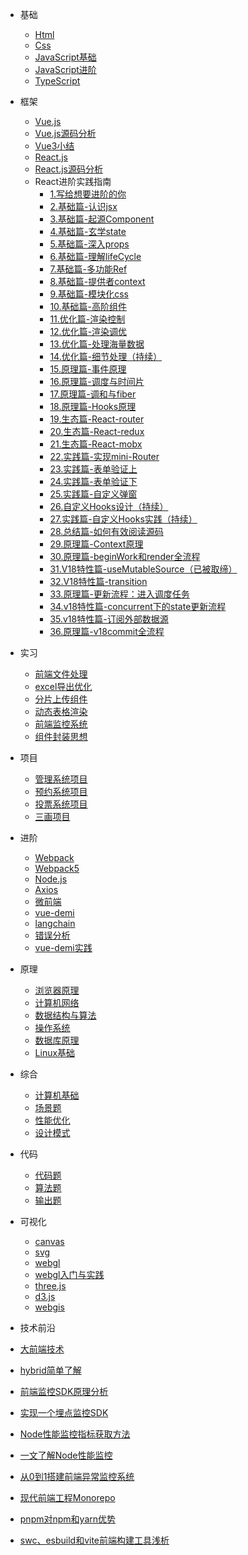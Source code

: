 ﻿* 基础
  * [Html](interview/html.md)
  * [Css](interview/css.md)
  * [JavaScript基础](interview/javascript基础.md)
  * [JavaScript进阶](interview/javascript进阶.md)
  * [TypeScript](interview/typescript.md)
  
* 框架
  * [Vue.js](interview/vue.md)
  * [Vue.js源码分析](interview/vue源码分析.md)
  * [Vue3小结](interview/vue3小结.md)
  * [React.js](interview/react.md)
  * [React.js源码分析](interview/react源码分析.md)
  * React进阶实践指南
    * [1.写给想要进阶的你](interview/React进阶实践指南/1.写给想要进阶的你.md) 
    * [2.基础篇-认识jsx](interview/React进阶实践指南/2.基础篇-认识jsx.md) 
    * [3.基础篇-起源Component](interview/React进阶实践指南/3.基础篇-起源Component.md) 
    * [4.基础篇-玄学state](interview/React进阶实践指南/4.基础篇-玄学state.md) 
    * [5.基础篇-深入props](interview/React进阶实践指南/5.基础篇-深入props.md) 
    * [6.基础篇-理解lifeCycle](interview/React进阶实践指南/6.基础篇-理解lifeCycle.md) 
    * [7.基础篇-多功能Ref](interview/React进阶实践指南/7.基础篇-多功能Ref.md) 
    * [8.基础篇-提供者context](interview/React进阶实践指南/8.基础篇-提供者context.md) 
    * [9.基础篇-模块化css](interview/React进阶实践指南/9.基础篇-模块化css.md) 
    * [10.基础篇-高阶组件](interview/React进阶实践指南/10.基础篇-高阶组件.md) 
    * [11.优化篇-渲染控制](interview/React进阶实践指南/11.优化篇-渲染控制.md) 
    * [12.优化篇-渲染调优](interview/React进阶实践指南/12.优化篇-渲染调优.md) 
    * [13.优化篇-处理海量数据](interview/React进阶实践指南/13.优化篇-处理海量数据.md) 
    * [14.优化篇-细节处理（持续）](interview/React进阶实践指南/14.优化篇-细节处理（持续）.md) 
    * [15.原理篇-事件原理](interview/React进阶实践指南/15.原理篇-事件原理.md) 
    * [16.原理篇-调度与时间片](interview/React进阶实践指南/16.原理篇-调度与时间片.md) 
    * [17.原理篇-调和与fiber](interview/React进阶实践指南/17.原理篇-调和与fiber.md) 
    * [18.原理篇-Hooks原理](interview/React进阶实践指南/18.原理篇-Hooks原理.md) 
    * [19.生态篇-React-router](interview/React进阶实践指南/19.生态篇-React-router.md) 
    * [20.生态篇-React-redux](interview/React进阶实践指南/20.生态篇-React-redux.md) 
    * [21.生态篇-React-mobx](interview/React进阶实践指南/21.生态篇-React-mobx.md) 
    * [22.实践篇-实现mini-Router](interview/React进阶实践指南/22.实践篇-实现mini-Router.md) 
    * [23.实践篇-表单验证上](interview/React进阶实践指南/23.实践篇-表单验证上.md) 
    * [24.实践篇-表单验证下](interview/React进阶实践指南/24.实践篇-表单验证下.md) 
    * [25.实践篇-自定义弹窗](interview/React进阶实践指南/25.实践篇-自定义弹窗.md) 
    * [26.自定义Hooks设计（持续）](interview/React进阶实践指南/26.自定义Hooks设计（持续）.md) 
    * [27.实践篇-自定义Hooks实践（持续）](interview/React进阶实践指南/27.实践篇-自定义Hooks实践（持续）.md) 
    * [28.总结篇-如何有效阅读源码](interview/React进阶实践指南/28.总结篇-如何有效阅读源码.md) 
    * [29.原理篇-Context原理](interview/React进阶实践指南/29.原理篇-Context原理.md) 
    * [30.原理篇-beginWork和render全流程](interview/React进阶实践指南/30.原理篇-beginWork和render全流程.md) 
    * [31.V18特性篇-useMutableSource（已被取缔）](interview/React进阶实践指南/31.V18特性篇-useMutableSource（已被取缔）.md) 
    * [32.V18特性篇-transition](interview/React进阶实践指南/32.V18特性篇-transition.md) 
    * [33.原理篇-更新流程：进入调度任务](interview/React进阶实践指南/33.原理篇-更新流程：进入调度任务.md) 
    * [34.v18特性篇-concurrent下的state更新流程](interview/React进阶实践指南/34.v18特性篇-concurrent下的state更新流程.md) 
    * [35.v18特性篇-订阅外部数据源](interview/React进阶实践指南/35.v18特性篇-订阅外部数据源.md) 
    * [36.原理篇-v18commit全流程](interview/React进阶实践指南/36.原理篇-v18commit全流程.md) 	
* 实习
  * [前端文件处理](interview/前端文件处理.md)
  * [excel导出优化](interview/excel导出优化.md)
  * [分片上传组件](interview/分片上传组件.md)
  * [动态表格渲染](interview/动态表格渲染.md)
  * [前端监控系统](interview/前端监控系统.md)
  * [组件封装思想](interview/组件封装思想.md)

* 项目
  * [管理系统项目](interview/管理系统项目.md)
  * [预约系统项目](interview/预约系统项目.md)
  * [投票系统项目](interview/投票系统项目.md)  
  * [三画项目](interview/三画项目面.md)
  
* 进阶
  * [Webpack](interview/webpack.md)
  * [Webpack5](interview/webpack5.md)
  * [Node.js](interview/node.js.md)
  * [Axios](interview/axios.md)
  * [微前端](interview/微前端.md)
  * [vue-demi](interview/vue-demi.md)
  * [langchain](interview/langchian.md)
  * [错误分析](interview/错误分析.md)
  * [vue-demi实践](interview/vue-demi实践.md)

* 原理
  * [浏览器原理](interview/浏览器.md)
  * [计算机网络](interview/网络.md)
  * [数据结构与算法](interview/数据结构与算法基础.md)
  * [操作系统](interview/操作系统.md) 
  * [数据库原理](interview/数据库原理.md) 
  * [Linux基础](interview/linux.md)
  
* 综合
  * [计算机基础](interview/常见计算机基础.md)
  * [场景题](interview/场景题.md)
  * [性能优化](interview/性能优化.md)
  * [设计模式](interview/设计模式.md)
  
* 代码
  * [代码题](interview/代码题.md)
  * [算法题](interview/算法题.md)
  * [输出题](interview/输出题.md)
  
* 可视化
  * [canvas](interview/HTML5-Canvas.md)
  * [svg](interview/SVG入门指南.md)
  * [webgl](interview/webgl.md)
  * [webgl入门与实践](interview/WebGL入门与实践.md)  
  * [three.js](interview/three.js.md)
  * [d3.js](interview/d3.js.md)
  * [webgis](interview/webgis.md)
  
*  技术前沿
  * [大前端技术](interview/前沿技术/大前端技术.md)
  * [hybrid简单了解](interview/前沿技术/hybrid简单了解.md)
  * [前端监控SDK原理分析](interview/前沿技术/前端监控SDK原理分析.md)
  * [实现一个埋点监控SDK](interview/前沿技术/实现一个埋点监控SDK.md)
  * [Node性能监控指标获取方法](interview/前沿技术/Node性能监控指标获取方法.md)
  * [一文了解Node性能监控](interview/前沿技术/一文了解Node性能监控.md)
  * [从0到1搭建前端异常监控系统](interview/前沿技术/从0到1搭建前端异常监控系统.md)
  * [现代前端工程Monorepo](interview/前沿技术/现代前端工程Monorepo.md)
  * [pnpm对npm和yarn优势](interview/前沿技术/pnpm对npm和yarn优势.md)
  * [swc、esbuild和vite前端构建工具浅析](interview/前沿技术/swc、esbuild和vite前端构建工具浅析.md)
